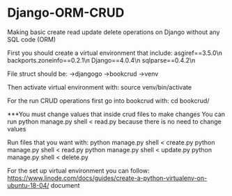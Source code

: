 # Django-ORM-CRUD
Making basic create read update delete operations on Django without any SQL code (ORM)

First you should create a virtual environment that include:
asgiref==3.5.0\n
backports.zoneinfo==0.2.1\n
Django==4.0.4\n
sqlparse==0.4.2\n

File struct should be:
->djangogo
  ->bookcrud
  ->venv
  
Then activate virtual environment with:
source venv/bin/activate

For the run CRUD operations first go into bookcrud with:
cd bookcrud/

***You must change values that inside crud files to make changes
You can run 
python manage.py shell  < read.py
because there is no need to change values

Run files that you want with:
python manage.py shell  < create.py
python manage.py shell  < read.py
python manage.py shell  < update.py
python manage.py shell  < delete.py

For the set up virtual environment you can follow:
https://www.linode.com/docs/guides/create-a-python-virtualenv-on-ubuntu-18-04/
document


